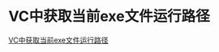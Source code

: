 # VC中获取当前exe文件运行路径
[VC中获取当前exe文件运行路径](https://aiwithcloud.com/2021/03/07/vc%e4%b8%ad%e8%8e%b7%e5%8f%96%e5%bd%93%e5%89%8dexe%e6%96%87%e4%bb%b6%e8%bf%90%e8%a1%8c%e8%b7%af%e5%be%84/)